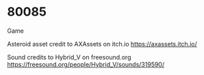 # 80085
Game 

Asteroid asset credit to AXAssets on itch.io 
https://axassets.itch.io/ 

Sound credits to Hybrid_V on freesound.org 
https://freesound.org/people/Hybrid_V/sounds/319590/

